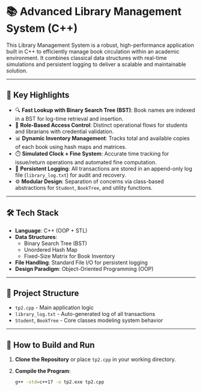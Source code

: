 # 📚 Advanced Library Management System (C++)

This Library Management System is a robust, high-performance application built in C++ to efficiently manage book circulation within an academic environment. It combines classical data structures with real-time simulations and persistent logging to deliver a scalable and maintainable solution.

---

## 🚀 Key Highlights

- 🔍 **Fast Lookup with Binary Search Tree (BST)**: Book names are indexed in a BST for log-time retrieval and insertion.
- 🔐 **Role-Based Access Control**: Distinct operational flows for students and librarians with credential validation.
- 📊 **Dynamic Inventory Management**: Tracks total and available copies of each book using hash maps and matrices.
- ⏱️ **Simulated Clock + Fine System**: Accurate time tracking for issue/return operations and automated fine computation.
- 📝 **Persistent Logging**: All transactions are stored in an append-only log file (`library_log.txt`) for audit and recovery.
- ⚙️ **Modular Design**: Separation of concerns via class-based abstractions for `Student`, `BookTree`, and utility functions.

---

## 🛠️ Tech Stack

- **Language**: C++ (OOP + STL)
- **Data Structures**:
  - Binary Search Tree (BST)
  - Unordered Hash Map
  - Fixed-Size Matrix for Book Inventory
- **File Handling**: Standard File I/O for persistent logging
- **Design Paradigm**: Object-Oriented Programming (OOP)

---

## 📂 Project Structure

- `tp2.cpp` - Main application logic
- `library_log.txt` - Auto-generated log of all transactions
- `Student`, `BookTree` - Core classes modeling system behavior

---

## 🧪 How to Build and Run

1. **Clone the Repository** or place `tp2.cpp` in your working directory.

2. **Compile the Program**:

   ```bash
   g++ -std=c++17 -o tp2.exe tp2.cpp
